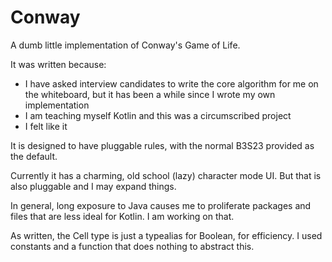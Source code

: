 # Conway

A dumb little implementation of Conway's Game of Life.

It was written because:
* I have asked interview candidates to write the core algorithm for me on the whiteboard, but it has been a while since I wrote my own implementation
* I am teaching myself Kotlin and this was a circumscribed project
* I felt like it

It is designed to have pluggable rules, with the normal B3S23 provided
as the default.

Currently it has a charming, old school (lazy) character mode UI. But
that is also pluggable and I may expand things.

In general, long exposure to Java causes me to proliferate packages
and files that are less ideal for Kotlin. I am working on that.

As written, the Cell type is just a typealias for Boolean, for efficiency.
I used constants and a function that does nothing to abstract this.
